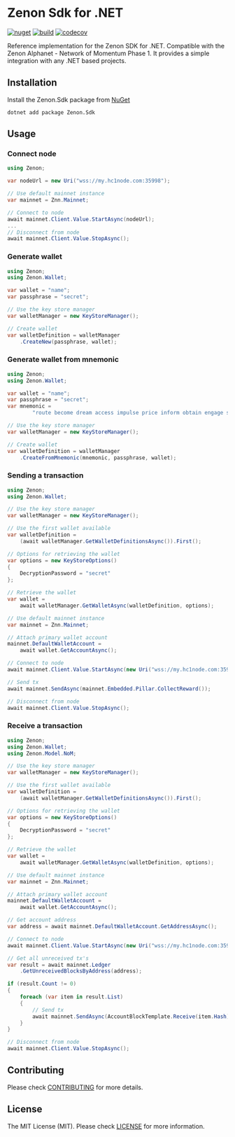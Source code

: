 # Zenon Sdk for .NET

[![nuget](https://img.shields.io/nuget/v/Zenon.Sdk)](https://nuget.org/packages/Zenon.Sdk) [![build](https://img.shields.io/github/actions/workflow/status/kingGorrin/znn_sdk_csharp/publish.yml?branch=main)](https://github.com/KingGorrin/znn_sdk_csharp/actions/workflows/publish.yml) [![codecov](https://img.shields.io/codecov/c/github/KingGorrin/znn_sdk_csharp?token=FWKGWMWO7U)](https://codecov.io/gh/KingGorrin/znn_sdk_csharp)

Reference implementation for the Zenon SDK for .NET. Compatible with the Zenon Alphanet - Network of Momentum Phase 1. 
It provides a simple integration with any .NET based projects.

## Installation

Install the Zenon.Sdk package from [NuGet](https://www.nuget.org/packages/Zenon.Sdk)

```
dotnet add package Zenon.Sdk
```

## Usage

### Connect node

```csharp
using Zenon;

var nodeUrl = new Uri("wss://my.hc1node.com:35998");

// Use default mainnet instance
var mainnet = Znn.Mainnet;

// Connect to node
await mainnet.Client.Value.StartAsync(nodeUrl);
...
// Disconnect from node
await mainnet.Client.Value.StopAsync();
```

### Generate wallet

```csharp
using Zenon;
using Zenon.Wallet;

var wallet = "name";
var passphrase = "secret";

// Use the key store manager
var walletManager = new KeyStoreManager();

// Create wallet
var walletDefinition = walletManager
    .CreateNew(passphrase, wallet);
```

### Generate wallet from mnemonic

```csharp
using Zenon;
using Zenon.Wallet;

var wallet = "name";
var passphrase = "secret";
var mnemonic =
        "route become dream access impulse price inform obtain engage ski believe awful absent pig thing vibrant possible exotic flee pepper marble rural fire fancy";

// Use the key store manager
var walletManager = new KeyStoreManager();

// Create wallet
var walletDefinition = walletManager
    .CreateFromMnemonic(mnemonic, passphrase, wallet);
```

### Sending a transaction

```csharp
using Zenon;
using Zenon.Wallet;

// Use the key store manager
var walletManager = new KeyStoreManager();

// Use the first wallet available
var walletDefinition =
    (await walletManager.GetWalletDefinitionsAsync()).First();

// Options for retrieving the wallet
var options = new KeyStoreOptions()
{
    DecryptionPassword = "secret"
};

// Retrieve the wallet
var wallet =
    await walletManager.GetWalletAsync(walletDefinition, options);

// Use default mainnet instance
var mainnet = Znn.Mainnet;

// Attach primary wallet account
mainnet.DefaultWalletAccount =
    await wallet.GetAccountAsync();

// Connect to node
await mainnet.Client.Value.StartAsync(new Uri("wss://my.hc1node.com:35998"));

// Send tx
await mainnet.SendAsync(mainnet.Embedded.Pillar.CollectReward());

// Disconnect from node
await mainnet.Client.Value.StopAsync();
```

### Receive a transaction

```csharp
using Zenon;
using Zenon.Wallet;
using Zenon.Model.NoM;

// Use the key store manager
var walletManager = new KeyStoreManager();

// Use the first wallet available
var walletDefinition =
    (await walletManager.GetWalletDefinitionsAsync()).First();

// Options for retrieving the wallet
var options = new KeyStoreOptions()
{
    DecryptionPassword = "secret"
};

// Retrieve the wallet
var wallet =
    await walletManager.GetWalletAsync(walletDefinition, options);

// Use default mainnet instance
var mainnet = Znn.Mainnet;

// Attach primary wallet account
mainnet.DefaultWalletAccount =
    await wallet.GetAccountAsync();

// Get account address
var address = await mainnet.DefaultWalletAccount.GetAddressAsync();

// Connect to node
await mainnet.Client.Value.StartAsync(new Uri("wss://my.hc1node.com:35998"));

// Get all unreceived tx's
var result = await mainnet.Ledger
    .GetUnreceivedBlocksByAddress(address);

if (result.Count != 0)
{
    foreach (var item in result.List)
    {
        // Send tx
        await mainnet.SendAsync(AccountBlockTemplate.Receive(item.Hash));
    }
}

// Disconnect from node
await mainnet.Client.Value.StopAsync();
```

## Contributing

Please check [CONTRIBUTING](./CONTRIBUTING.md) for more details.

## License

The MIT License (MIT). Please check [LICENSE](./LICENSE) for more information.